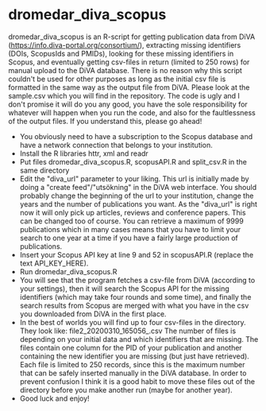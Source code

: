 # dromedar_diva_scopus
dromedar_diva_scopus is an R-script for getting publication data from DiVA (https://info.diva-portal.org/consortium/), extracting missing identifiers (DOIs, ScopusIds and PMIDs), looking for these missing identifiers in Scopus, and eventually getting csv-files in return (limited to 250 rows) for manual upload to the DiVA database. There is no reason why this script couldn't be used for other purposes as long as the initial csv file is formatted in the same way as the output file from DiVA. Please look at the sample.csv which you will find in the repository. The code is ugly and I don't promise it will do you any good, you have the sole responsibility for whatever will happen when you run the code, and also for the faultlessness of the output files. If you understand this, please go ahead!

- You obviously need to have a subscription to the Scopus database and have a network connection that belongs to your institution.
- Install the R libraries httr, xml and readr
- Put files dromedar_diva_scopus.R, scopusAPI.R and split_csv.R in the same directory
- Edit the "diva_url" parameter to your liking. This url is initially made by doing a "create feed"/"utsökning" in the DiVA web interface. You should probably change the beginning of the url to your institution, change the years and the number of publications you want. As the "diva_url" is right now it will only pick up articles, reviews and conference papers. This can be changed too of course. You can retrieve a maximum of 9999 publications which in many cases means that you have to limit your search to one year at a time if you have a fairly large production of publications.
- Insert your Scopus API key at line 9 and 52 in scopusAPI.R (replace the text API_KEY_HERE).
- Run dromedar_diva_scopus.R
- You will see that the program fetches a csv-file from DiVA (according to your settings), then it will search the Scopus API for the missing identifiers (which may take four rounds and some time), and finally the search results from Scopus are merged with what you have in the csv you downloaded from DiVA in the first place.
- In the best of worlds you will find up to four csv-files in the directory. They look like: file2_20200310_165056_.csv The number of files is depending on your initial data and which identifiers that are missing. The files contain one column for the PID of your publication and another containing the new identifier you are missing (but just have retrieved). Each file is limited to 250 records, since this is the maximum number that can be safely inserted manually in the DiVA database. In order to prevent confusion I think it is a good habit to move these files out of the directory before you make another run (maybe for another year).
- Good luck and enjoy!
